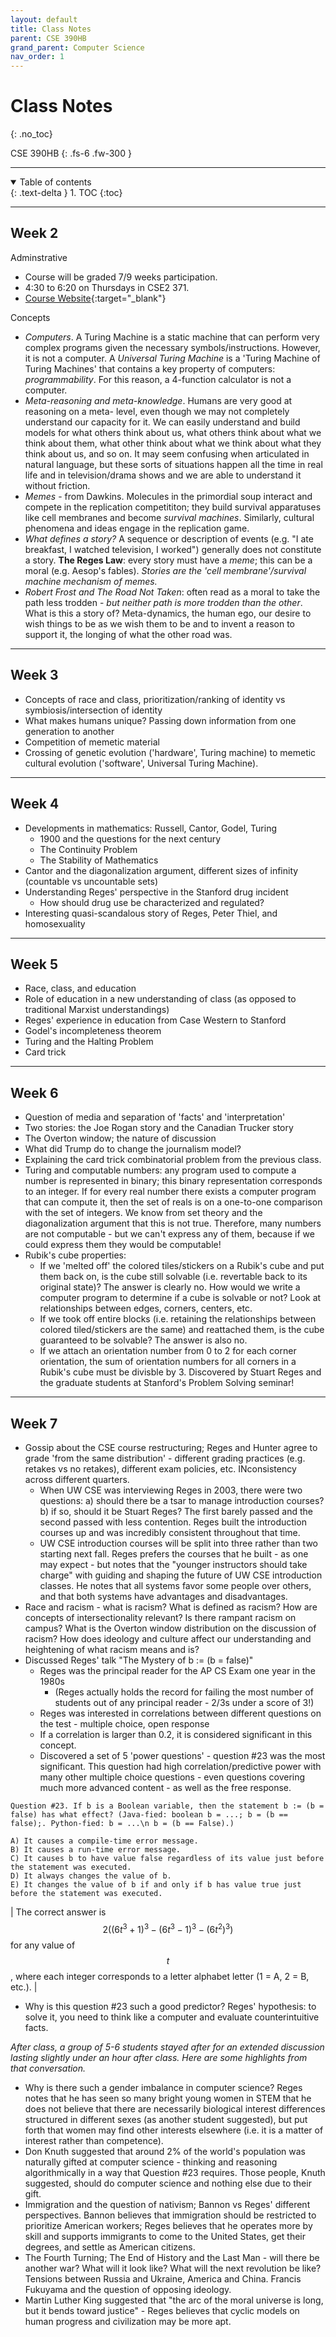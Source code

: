 ```yaml
---
layout: default
title: Class Notes
parent: CSE 390HB
grand_parent: Computer Science
nav_order: 1
---
```


# Class Notes
{: .no_toc}

CSE 390HB
{: .fs-6 .fw-300 }

---

<details open markdown="block">
  <summary>
    Table of contents
  </summary>
  {: .text-delta }
1. TOC
{:toc}
</details>

---

## Week 2
Adminstrative
- Course will be graded 7/9 weeks participation.
- 4:30 to 6:20 on Thursdays in CSE2 371.
- [Course Website](https://courses.cs.washington.edu/courses/cse143/22wi/honors.shtml){:target="_blank"}

Concepts
- *Computers*. A Turing Machine is a static machine that can perform very complex programs given the necessary symbols/instructions. However, it is not a computer. A *Universal Turing Machine* is a 'Turing Machine of Turing Machines' that contains a key property of computers: *programmability*. For this reason, a 4-function calculator is not a computer.
- *Meta-reasoning and meta-knowledge*. Humans are very good at reasoning on a meta- level, even though we may not completely understand our capacity for it. We can easily understand and build models for what others think about us, what others think about what we think about them, what other think about what we think about what they think about us, and so on. It may seem confusing when articulated in natural language, but these sorts of situations happen all the time in real life and in television/drama shows and we are able to understand it without friction.
- *Memes* - from Dawkins. Molecules in the primordial soup interact and compete in the replication competititon; they build survival apparatuses like cell membranes and become *survival machines*. Similarly, cultural phenomena and ideas engage in the replication game.
- *What defines a story?* A sequence or description of events (e.g. "I ate breakfast, I watched television, I worked") generally does not constitute a story. **The Reges Law**: every story must have a *meme*; this can be a moral (e.g. Aesop's fables). *Stories are the 'cell membrane'/survival machine mechanism of memes.*
- *Robert Frost and The Road Not Taken*: often read as a moral to take the path less trodden - *but neither path is more trodden than the other*. What is this a story of? Meta-dynamics, the human ego, our desire to wish things to be as we wish them to be and to invent a reason to support it, the longing of what the other road was.

---

## Week 3
- Concepts of race and class, prioritization/ranking of identity vs symbiosis/intersection of identity
- What makes humans unique? Passing down information from one generation to another
- Competition of memetic material
- Crossing of genetic evolution ('hardware', Turing machine) to memetic cultural evolution ('software', Universal Turing Machine).

---

## Week 4
- Developments in mathematics: Russell, Cantor, Godel, Turing
  - 1900 and the questions for the next century
  - The Continuity Problem
  - The Stability of Mathematics
- Cantor and the diagonalization argument, different sizes of infinity (countable vs uncountable sets)
- Understanding Reges' perspective in the Stanford drug incident
  - How should drug use be characterized and regulated?
- Interesting quasi-scandalous story of Reges, Peter Thiel, and homosexuality

---

## Week 5
- Race, class, and education
- Role of education in a new understanding of class (as opposed to traditional Marxist understandings)
- Reges' experience in education from Case Western to Stanford
- Godel's incompleteness theorem
- Turing and the Halting Problem
- Card trick

---

## Week 6
- Question of media and separation of 'facts' and 'interpretation'
- Two stories: the Joe Rogan story and the Canadian Trucker story
- The Overton window; the nature of discussion
- What did Trump do to change the journalism model?
- Explaining the card trick combinatorial problem from the previous class.
- Turing and computable numbers: any program used to compute a number is represented in binary; this binary representation corresponds to an integer. If for every real number there exists a computer program that can compute it, then the set of reals is on a one-to-one comparison with the set of integers. We know from set theory and the diagonalization argument that this is not true. Therefore, many numbers are not computable - but we can't express any of them, because if we could express them they would be computable!
- Rubik's cube properties:
  - If we 'melted off' the colored tiles/stickers on a Rubik's cube and put them back on, is the cube still solvable (i.e. revertable back to its original state)? The answer is clearly no. How would we write a computer program to determine if a cube is solvable or not? Look at relationships between edges, corners, centers, etc.
  - If we took off entire blocks (i.e. retaining the relationships between colored tiled/stickers are the same) and reattached them, is the cube guaranteed to be solvable? The answer is also no.
  - If we attach an orientation number from 0 to 2 for each corner orientation, the sum of orientation numbers for all corners in a Rubik's cube must be divisble by 3. Discovered by Stuart Reges and the graduate students at Stanford's Problem Solving seminar!

---

## Week 7
- Gossip about the CSE course restructuring; Reges and Hunter agree to grade 'from the same distribution' - different grading practices (e.g. retakes vs no retakes), different exam policies, etc. INconsistency across different quarters.
  - When UW CSE was interviewing Reges in 2003, there were two questions: a) should there be a tsar to manage introduction courses? b) if so, should it be Stuart Reges? The first barely passed and the second passed with less contention. Reges built the introduction courses up and was incredibly consistent throughout that time.
  - UW CSE introduction courses will be split into three rather than two starting next fall. Reges prefers the courses that he built - as one may expect - but notes that the "younger instructors should take charge" with guiding and shaping the future of UW CSE introduction classes. He notes that all systems favor some people over others, and that both systems have advantages and disadvantages.
- Race and racism - what is racism? What is defined as racism? How are concepts of intersectionality relevant? Is there rampant racism on campus? What is the Overton window distribution on the discussion of racism? How does ideology and culture affect our understanding and heightening of what racism means and is?
- Discussed Reges' talk "The Mystery of b := (b = false)"
  - Reges was the principal reader for the AP CS Exam one year in the 1980s
    - (Reges actually holds the record for failing the most number of students out of any principal reader - 2/3s under a score of 3!)
  - Reges was interested in correlations between different questions on the test - multiple choice, open response
  - If a correlation is larger than 0.2, it is considered significant in this concept.
  - Discovered a set of 5 'power questions' - question #23 was the most significant. This question had high correlation/predictive power with many other multiple choice questions - even questions covering much more advanced content - as well as the free response.

```
Question #23. If b is a Boolean variable, then the statement b := (b = false) has what effect? (Java-fied: boolean b = ...; b = (b == false);. Python-fied: b = ...\n b = (b == False).)

A) It causes a compile-time error message.
B) It causes a run-time error message.
C) It causes b to have value false regardless of its value just before the statement was executed.
D) It always changes the value of b.
E) It changes the value of b if and only if b has value true just before the statement was executed.
```

| The correct answer is $$2\left((6t^3 + 1)^3 - (6t^3 - 1)^3 - (6t^2)^3 \right)$$ for any value of $$t$$, where each integer corresponds to a letter alphabet letter (1 = A, 2 = B, etc.). |

  - Why is this question #23 such a good predictor? Reges' hypothesis: to solve it, you need to think like a computer and evaluate counterintuitive facts.

*After class, a group of 5-6 students stayed after for an extended discussion lasting slightly under an hour after class. Here are some highlights from that conversation.*
- Why is there such a gender imbalance in computer science? Reges notes that he has seen so many bright young women in STEM that he does not believe that there are necessarily biological interest differences structured in different sexes (as another student suggested), but put forth that women may find other interests elsewhere (i.e. it is a matter of interest rather than competence).
- Don Knuth suggested that around 2% of the world's population was naturally gifted at computer science - thinking and reasoning algorithmically in a way that Question #23 requires. Those people, Knuth suggested, should do computer science and nothing else due to their gift.
- Immigration and the question of nativism; Bannon vs Reges' different perspectives. Bannon believes that immigration should be restricted to prioritize American workers; Reges believes that he operates more by skill and supports immigrants to come to the United States, get their degrees, and settle as American citizens.
- The Fourth Turning; The End of History and the Last Man - will there be another war? What will it look like? What will the next revolution be like? Tensions between Russia and Ukraine, America and China. Francis Fukuyama and the question of opposing ideology.
- Martin Luther King suggested that "the arc of the moral universe is long, but it bends toward justice" - Reges believes that cyclic models on human progress and civilization may be more apt.




